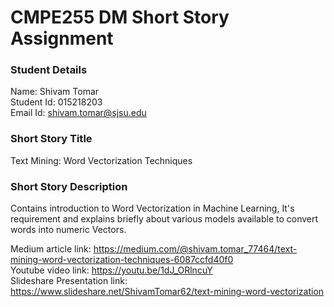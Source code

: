 # CMPE255 DM Short Story Assignment

### Student Details
Name: Shivam Tomar  
Student Id: 015218203  
Email Id: shivam.tomar@sjsu.edu

### Short Story Title
Text Mining: Word Vectorization Techniques

### Short Story Description
Contains introduction to Word Vectorization in Machine Learning, It's requirement and explains briefly about various models available to convert words into numeric Vectors.

Medium article link: https://medium.com/@shivam.tomar_77464/text-mining-word-vectorization-techniques-6087ccfd40f0  
Youtube video link: https://youtu.be/1dJ_ORlncuY  
Slideshare Presentation link: https://www.slideshare.net/ShivamTomar62/text-mining-word-vectorization  

